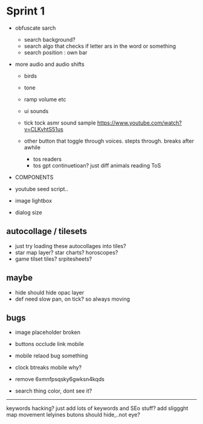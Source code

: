 # Sprint 1

- obfuscate sarch

  - search background?
  - search algo that checks if letter ars in the word or something
  - search position : own bar

- more audio and audio shifts

  - birds
  - tone
  - ramp volume etc
  - ui sounds
  - tick tock asmr sound sample https://www.youtube.com/watch?v=CLKvhtS51us

  - other button that toggle through voices. stepts through. breaks after awhile
    - tos readers
    - tos gpt continuetioan? just diff animals reading ToS

- COMPONENTS

- youtube seed script..
- image lightbox
- dialog size

## autocollage / tilesets

- just try loading these autocollages into tiles?
- star map layer? star charts? horoscopes?
- game tilset tiles? srpitesheets?

## maybe

- hide should hide opac layer
- def need slow pan, on tick? so always moving

## bugs

- image placeholder broken

- buttons occlude link mobile
- mobile relaod bug something
- clock btreaks mobile why?

- remove 6xmnfpsqsky6gwksn4kqds

- search thing color, dont see it?

---

keywords hacking? just add lots of keywords and SEo stuff?
add sliggght map movement
lelyines butons should hide,..not eye?
